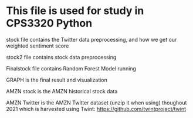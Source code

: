 # This file is used for study in CPS3320 Python

stock file contains the Twitter data preprocessing, and how we get our weighted sentiment score

stock2 file contains stock data preprocessing

Finalstock file contains Random Forest Model running 

GRAPH is the final result and visualization

AMZN stock is the AMZN historical stock data

AMZN Twitter is the AMZN Twitter dataset (unzip it when using) thoughout 2021 which is harvested using Twint:
https://github.com/twintproject/twint


